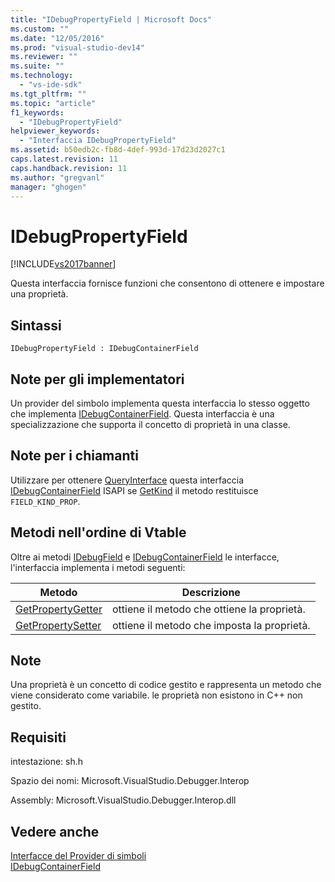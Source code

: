 ```yaml
---
title: "IDebugPropertyField | Microsoft Docs"
ms.custom: ""
ms.date: "12/05/2016"
ms.prod: "visual-studio-dev14"
ms.reviewer: ""
ms.suite: ""
ms.technology: 
  - "vs-ide-sdk"
ms.tgt_pltfrm: ""
ms.topic: "article"
f1_keywords: 
  - "IDebugPropertyField"
helpviewer_keywords: 
  - "Interfaccia IDebugPropertyField"
ms.assetid: b50edb2c-fb8d-4def-993d-17d23d2027c1
caps.latest.revision: 11
caps.handback.revision: 11
ms.author: "gregvanl"
manager: "ghogen"
---
```

# IDebugPropertyField
[!INCLUDE[vs2017banner](../../../code-quality/includes/vs2017banner.md)]

Questa interfaccia fornisce funzioni che consentono di ottenere e impostare una proprietà.  
  
## Sintassi  
  
```  
IDebugPropertyField : IDebugContainerField  
```  
  
## Note per gli implementatori  
 Un provider del simbolo implementa questa interfaccia lo stesso oggetto che implementa [IDebugContainerField](../../../extensibility/debugger/reference/idebugcontainerfield.md).  Questa interfaccia è una specializzazione che supporta il concetto di proprietà in una classe.  
  
## Note per i chiamanti  
 Utilizzare per ottenere [QueryInterface](/visual-cpp/atl/queryinterface) questa interfaccia [IDebugContainerField](../../../extensibility/debugger/reference/idebugcontainerfield.md) ISAPI se [GetKind](../Topic/IDebugField::GetKind.md) il metodo restituisce `FIELD_KIND_PROP`.  
  
## Metodi nell'ordine di Vtable  
 Oltre ai metodi [IDebugField](../../../extensibility/debugger/reference/idebugfield.md) e [IDebugContainerField](../../../extensibility/debugger/reference/idebugcontainerfield.md) le interfacce, l'interfaccia implementa i metodi seguenti:  
  
|Metodo|Descrizione|  
|------------|-----------------|  
|[GetPropertyGetter](../../../extensibility/debugger/reference/idebugpropertyfield-getpropertygetter.md)|ottiene il metodo che ottiene la proprietà.|  
|[GetPropertySetter](../../../extensibility/debugger/reference/idebugpropertyfield-getpropertysetter.md)|ottiene il metodo che imposta la proprietà.|  
  
## Note  
 Una proprietà è un concetto di codice gestito e rappresenta un metodo che viene considerato come variabile.  le proprietà non esistono in C\+\+ non gestito.  
  
## Requisiti  
 intestazione: sh.h  
  
 Spazio dei nomi: Microsoft.VisualStudio.Debugger.Interop  
  
 Assembly: Microsoft.VisualStudio.Debugger.Interop.dll  
  
## Vedere anche  
 [Interfacce del Provider di simboli](../../../extensibility/debugger/reference/symbol-provider-interfaces.md)   
 [IDebugContainerField](../../../extensibility/debugger/reference/idebugcontainerfield.md)
